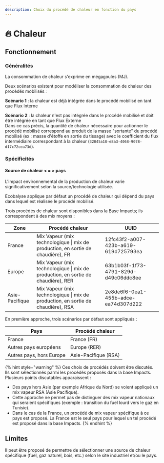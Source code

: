 ```yaml
---
description: Choix du procédé de chaleur en fonction du pays
---
```


# 🔥 Chaleur

## Fonctionnement

### Généralités

La consommation de chaleur s'exprime en mégagoules (MJ).

Deux scénarios existent pour modéliser la consommation de chaleur des procédés mobilisés :&#x20;

**Scénario 1** :  la chaleur est déjà intégrée dans le procédé mobilisé en tant que Flux Interne&#x20;

**Scénario 2** : la chaleur n'est pas intégrée dans le procédé mobilisé et doit être intégrée en tant que Flux Externe\
Dans ce cas précis, la quantité de chaleur nécessaire pour actionner le procédé mobilisé correspond au produit de la masse "sortante" du procédé mobilisé (ex : masse d'étoffe en sortie du tissage) avec le coefficient du flux intermédiaire correspondant à la chaleur (`32045a18-e8a3-4068-9078-d17c72cea73d`).

### Spécificités

#### Source de chaleur < = >  pays&#x20;

L'impact environnemental de la production de chaleur varie significativement selon la source/technologie utilisée.

Ecobalyse applique par défaut un procédé de chaleur qui dépend  du pays dans lequel est réalisée le procédé mobilisé.

Trois procédés de chaleur sont disponibles dans la Base Impacts; ils correspondent à des mix moyens :&#x20;

| Zone           | Procédé chaleur                                                                  | UUID                                 |
| -------------- | -------------------------------------------------------------------------------- | ------------------------------------ |
| France         | Mix Vapeur (mix technologique \| mix de production, en sortie de chaudière), FR  | 12fc43f2-a007-423b-a619-619d725793ea |
| Europe         | Mix Vapeur (mix technologique \| mix de production, en sortie de chaudière), RER | 63b1b03f-1f73-4791-829d-d49c06ddc8ee |
| Asie-Pacifique | Mix Vapeur (mix technologique \| mix de production, en sortie de chaudière), RSA | 2e8de6f6-0ea1-455b-adce-ea74d307d222 |

En première approche, trois scénarios par défaut sont appliqués : &#x20;

| Pays                     | Procédé chaleur      |
| ------------------------ | -------------------- |
| France                   | France (FR)          |
| Autres pays européens    | Europe (RER)         |
| Autres pays, hors Europe | Asie-Pacifique (RSA) |

{% hint style="warning" %}
Ces choix de procédés doivent être discutés. Ils sont sélectionnés parmi les procédés proposés dans la base Impacts. Plusieurs points discutables apparaissent :

* Des pays hors Asie (par exemple Afrique du Nord) se voient appliqué un mix vapeur RSA (Asie Pacifique).
* Cette approche ne permet pas de distinguer des mix vapeur nationaux qui seraient spécifiques (exemple : transition du fuel lourd vers le gaz en Tunisie).
* Dans le cas de la France, un procédé de mix vapeur spécifique à ce pays est proposé. La France est le seul pays pour lequel un tel procédé est proposé dans la base Impacts.
{% endhint %}

## Limites

Il peut être proposé de permettre de sélectionner une source de chaleur spécifique (fuel, gaz naturel, bois, etc.) selon le site industriel et/ou le pays.
